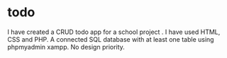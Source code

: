 # todo
 I have created a CRUD todo app for a school project . I have used HTML, CSS and PHP. A connected SQL database with at least one table using phpmyadmin xampp. No design priority.
 
 
 
 
 
 
